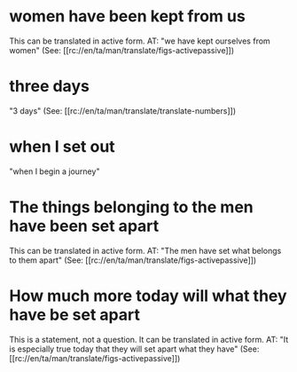 # women have been kept from us

This can be translated in active form. AT: "we have kept ourselves from women" (See: [[rc://en/ta/man/translate/figs-activepassive]])

# three days

"3 days" (See: [[rc://en/ta/man/translate/translate-numbers]])

# when I set out

"when I begin a journey"

# The things belonging to the men have been set apart

This can be translated in active form. AT: "The men have set what belongs to them apart" (See: [[rc://en/ta/man/translate/figs-activepassive]])

# How much more today will what they have be set apart

This is a statement, not a question. It can be translated in active form. AT: "It is especially true today that they will set apart what they have" (See: [[rc://en/ta/man/translate/figs-activepassive]])

